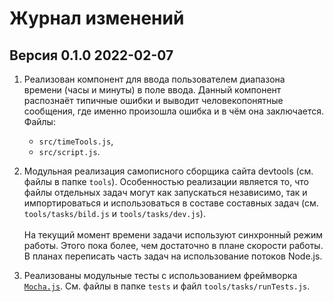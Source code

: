 # Журнал изменений

## Версия 0.1.0 2022-02-07

1. Реализован компонент для ввода пользователем диапазона времени (часы и минуты) в поле ввода. Данный компонент распознаёт типичные ошибки и выводит человекопонятные сообщения, где именно произошла ошибка и в чём она заключается. Файлы:
    * `src/timeTools.js`,
    * `src/script.js`.

2. Модульная реализация самописного сборщика сайта devtools (см. файлы в папке `tools`). Особенностью реализации является то, что файлы отдельных задач могут как запускаться независимо, так и импортироваться и использоваться в составе составных задач (см. `tools/tasks/bild.js` и `tools/tasks/dev.js`).
<br><br>
На текущий момент времени задачи используют синхронный режим работы. Этого пока более, чем достаточно в плане скорости работы. В планах переписать часть задач на использование потоков Node.js.

3. Реализованы модульные тесты с использованием фреймворка [`Mocha.js`](https://mochajs.org/). См. файлы в папке `tests` и файл `tools/tasks/runTests.js`.
